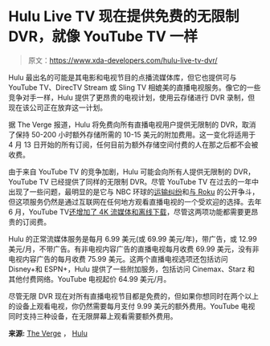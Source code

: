 # Hulu Live TV 现在提供免费的无限制 DVR，就像 YouTube TV 一样

> 原文：<https://www.xda-developers.com/hulu-live-tv-dvr/>

Hulu 最出名的可能是其电影和电视节目的点播流媒体库，但它也提供可与 YouTube TV、DirecTV Stream 或 Sling TV 相媲美的直播电视服务。像它的一些竞争对手一样，Hulu 提供了更昂贵的电视计划，使用云存储进行 DVR 录制，但现在该公司正在放弃这一计划。

据 The Verge 报道，Hulu 将免费向所有直播电视用户提供无限制的 DVR，取消了保持 50-200 小时额外存储所需的 10-15 美元的附加费用。这一变化将适用于 4 月 13 日开始的所有订阅，任何目前为额外存储空间付费的人在那之后都不会被收费。

由于来自 YouTube TV 的竞争加剧，Hulu 可能会向所有人提供无限制的 DVR，YouTube TV 已经提供了同样的无限制 DVR。尽管 YouTube TV 在过去的一年中出现了一些问题，最明显的是它与 NBC 环球的[运输纠纷](https://www.xda-developers.com/youtube-tv-completes-deal-to-keep-nbc-channels-with-no-price-hike/)和[与 Roku](https://www.xda-developers.com/google-youtube-tv-roku-youtube-app/) 的公开争斗，但这项服务仍然是通过互联网在任何地方观看直播电视的一个受欢迎的选择。去年 6 月，YouTube TV[还增加了 4K 流媒体和离线下载](https://www.xda-developers.com/youtube-tv-4k-streaming-offline-downloads/)，尽管这两项功能都需要更昂贵的订阅费。

Hulu 的正常流媒体服务是每月 6.99 美元(或 69.99 美元/年)，带广告，或 12.99 美元/月，不带广告。有非电视内容广告的直播电视每月收费 69.99 美元，没有非电视内容广告的每月收费 75.99 美元。这两个直播电视选项还包括访问 Disney+和 ESPN+，Hulu 提供了一些附加服务，包括访问 Cinemax、Starz 和其他付费网络。YouTube 电视起价 64.99 美元/月。

尽管无限 DVR 现在对所有直播电视节目都是免费的，但如果你想同时在两个以上的设备上观看电视，你仍然需要每月支付 9.99 美元的额外费用。YouTube 电视同时支持三种设备，在无限屏幕上观看需要额外费用。

**来源:** [The Verge](https://www.theverge.com/2022/3/11/22973002/hulu-with-live-tv-unlimited-dvr-youtube) ， [Hulu](https://help.hulu.com/s/article/how-much-does-hulu-cost)